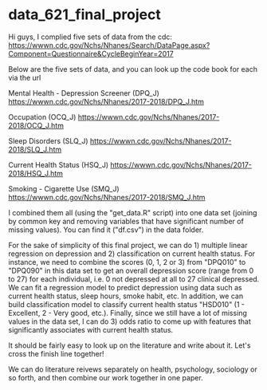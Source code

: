 # data_621_final_project

Hi guys, I complied five sets of data from the cdc: https://wwwn.cdc.gov/Nchs/Nhanes/Search/DataPage.aspx?Component=Questionnaire&CycleBeginYear=2017

Below are the five sets of data, and you can look up the code book for each via the url

Mental Health - Depression Screener (DPQ_J)
<https://wwwn.cdc.gov/Nchs/Nhanes/2017-2018/DPQ_J.htm>

Occupation (OCQ_J)
<https://wwwn.cdc.gov/Nchs/Nhanes/2017-2018/OCQ_J.htm>

Sleep Disorders (SLQ_J)
<https://wwwn.cdc.gov/Nchs/Nhanes/2017-2018/SLQ_J.htm>

Current Health Status (HSQ_J)
<https://wwwn.cdc.gov/Nchs/Nhanes/2017-2018/HSQ_J.htm>

Smoking - Cigarette Use (SMQ_J)
<https://wwwn.cdc.gov/Nchs/Nhanes/2017-2018/SMQ_J.htm>

I combined them all (using the "get_data.R" script) into one data set (joining by common key and removing variables that have significant number of missing values). You can find it ("df.csv") in the data folder.

For the sake of simplicity of this final project, we can do 1) multiple linear regression on depression and 2) classification on current health status. For instance, we need to combine the scores (0, 1, 2 or 3) from "DPQ010" to "DPQ090" in this data set to get an overall depression score (range from 0 to 27) for each individual, i.e. 0 not depressed at all to 27 clinical depressed. We can fit a regression model to predict depression using data such as current health status, sleep hours, smoke habit, etc. In addition, we can build classification model to classify current health status "HSD010" (1 - Excellent, 2 - Very good, etc.). Finally, since we still have a lot of missing values in the data set, I can do 3) odds ratio to come up with features that significantly associates with current health status.

It should be fairly easy to look up on the literature and write about it. Let's cross the finish line together!

We can do literature reivews separately on health, psychology, sociology or so forth, and then combine our work together in one paper. 
